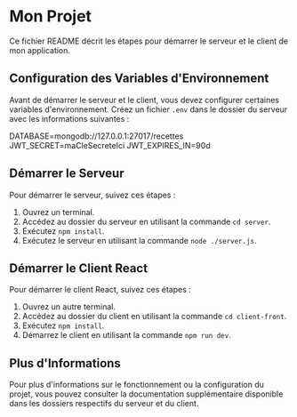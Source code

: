 # Mon Projet

Ce fichier README décrit les étapes pour démarrer le serveur et le client de mon application.

## Configuration des Variables d'Environnement

Avant de démarrer le serveur et le client, vous devez configurer certaines variables d'environnement. Créez un fichier `.env` dans le dossier du serveur avec les informations suivantes :

DATABASE=mongodb://127.0.0.1:27017/recettes
JWT_SECRET=maCleSecreteIci
JWT_EXPIRES_IN=90d


## Démarrer le Serveur

Pour démarrer le serveur, suivez ces étapes :

1. Ouvrez un terminal.
2. Accédez au dossier du serveur en utilisant la commande `cd server`.
3. Exécutez `npm install`.
4. Exécutez le serveur en utilisant la commande `node ./server.js`.

## Démarrer le Client React

Pour démarrer le client React, suivez ces étapes :

1. Ouvrez un autre terminal.
2. Accédez au dossier du client en utilisant la commande `cd client-front`.
3. Exécutez `npm install`.
4. Démarrez le client en utilisant la commande `npm run dev`.

## Plus d'Informations

Pour plus d'informations sur le fonctionnement ou la configuration du projet, vous pouvez consulter la documentation supplémentaire disponible dans les dossiers respectifs du serveur et du client.
